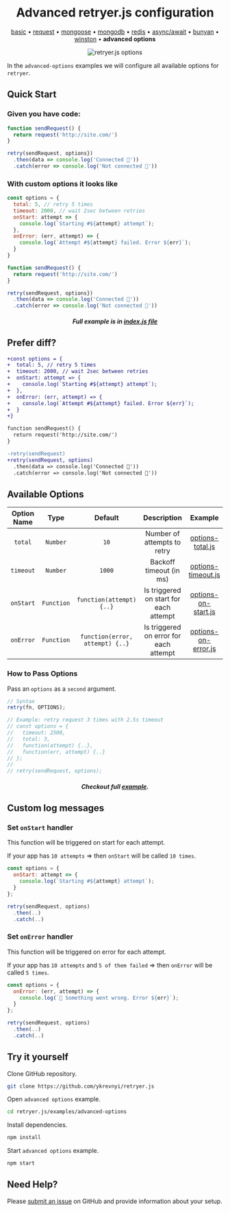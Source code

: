 
<h1 align="center">Advanced retryer.js configuration</h1>

<p align="center">
  <a href="https://github.com/ykrevnyi/retryer.js/tree/master/examples/basic/">basic</a> &bull;
  <a href="https://github.com/ykrevnyi/retryer.js/tree/master/examples/request/">request</a> &bull;
  <a href="https://github.com/ykrevnyi/retryer.js/tree/master/examples/mongoose/">mongoose</a> &bull;
  <a href="https://github.com/ykrevnyi/retryer.js/tree/master/examples/mongodb/">mongodb</a> &bull;
  <a href="https://github.com/ykrevnyi/retryer.js/tree/master/examples/redis/">redis</a> &bull;
  <a href="https://github.com/ykrevnyi/retryer.js/tree/master/examples/async-await/">async/await</a> &bull;
  <a href="https://github.com/ykrevnyi/retryer.js/tree/master/examples/bunyan/">bunyan</a> &bull;
  <a href="https://github.com/ykrevnyi/retryer.js/tree/master/examples/winston/">winston</a> &bull;
  <b>advanced options</b>
</p>

<p align="center">
  <img src="https://github.com/ykrevnyi/retryer.js/tree/master/docs/retryer-options-v1.0.1.gif" alt="retryer.js options"/>
</p>

In the `advanced-options` examples we will configure all available options for `retryer`.

## Quick Start

### Given you have code:

```javascript
function sendRequest() {
  return request('http://site.com/')
}

retry(sendRequest, options})
  .then(data => console.log('Connected 🎉'))
  .catch(error => console.log('Not connected 🤷‍'))
```

### With custom options it looks like
```javascript
const options = {
  total: 5, // retry 5 times
  timeout: 2000, // wait 2sec between retries
  onStart: attempt => {
    console.log(`Starting #${attempt} attempt`);
  },
  onError: (err, attempt) => {
    console.log(`Attempt #${attempt} failed. Error ${err}`);
  }
}

function sendRequest() {
  return request('http://site.com/')
}

retry(sendRequest, options})
  .then(data => console.log('Connected 🎉'))
  .catch(error => console.log('Not connected 🤷‍'))
```
<h5 align="center">Full example is in <a href="https://github.com/ykrevnyi/retryer.js/tree/master/examples/advanced-options/index.js">index.js file</a></h5>

## Prefer diff?
```diff
+const options = {
+  total: 5, // retry 5 times
+  timeout: 2000, // wait 2sec between retries
+  onStart: attempt => {
+    console.log(`Starting #${attempt} attempt`);
+  },
+  onError: (err, attempt) => {
+    console.log(`Attempt #${attempt} failed. Error ${err}`);
+  }
+}

function sendRequest() {
  return request('http://site.com/')
}

-retry(sendRequest)
+retry(sendRequest, options)
  .then(data => console.log('Connected 🎉'))
  .catch(error => console.log('Not connected 🤷‍'))
```


## Available Options
**Option Name**|**Type**|**Default**|**Description**|**Example**
:-------------:|:------:|:---------:|:-------------:|:--------:|
`total`|`Number`|`10`|Number of attempts to retry|<a href="https://github.com/ykrevnyi/retryer.js/tree/master/examples/advanced-options/options-total.js">options-total.js</a>
`timeout`|`Number`|`1000`|Backoff timeout (in ms)|<a href="https://github.com/ykrevnyi/retryer.js/tree/master/examples/advanced-options/options-timeout.js">options-timeout.js</a>
`onStart`|`Function`|`function(attempt) {..}`|Is triggered on start for each attempt|<a href="https://github.com/ykrevnyi/retryer.js/tree/master/examples/advanced-options/options-on-start.js">options-on-start.js</a>
`onError`|`Function`|`function(error, attempt) {..}`|Is triggered on error for each attempt|<a href="https://github.com/ykrevnyi/retryer.js/tree/master/examples/advanced-options/options-on-error.js">options-on-error.js</a>

### How to Pass Options

Pass an `options` as a `second` argument.

```javascript
// Syntax
retry(fn, OPTIONS);

// Example: retry request 3 times with 2.5s timeout
// const options = {
//   timeout: 2500,
//   total: 3,
//   function(attempt) {..},
//   function(err, attempt) {..}
// };
//
// retry(sendRequest, options);
```
<h5 align="center">Checkout full <a href="https://github.com/ykrevnyi/retryer.js/tree/master/examples/advanced-options/index.js">example</a>.</h5>

## Custom log messages

### Set `onStart` handler
This function will be triggered on start for each attempt.

If your app has `10 attempts` => then `onStart` will be called `10 times`.

```javascript
const options = {
  onStart: attempt => {
    console.log(`Starting #${attempt} attempt`);
  }
};

retry(sendRequest, options)
  .then(..)
  .catch(..)
```

### Set `onError` handler
This function will be triggered on error for each attempt.

If your app has `10 attempts` and `5 of them failed` => then `onError` will be called `5 times`.

```javascript
const options = {
  onError: (err, attempt) => {
    console.log(`📛 Something went wrong. Error ${err}`);
  }
};

retry(sendRequest, options)
  .then(..)
  .catch(..)
```

## Try it yourself
Clone GitHub repository.
```bash
git clone https://github.com/ykrevnyi/retryer.js
```

Open `advanced options` example.
```bash
cd retryer.js/examples/advanced-options
```

Install dependencies.
```bash
npm install
```

Start `advanced options` example.
```bash
npm start
```

## Need Help?
Please [submit an issue](https://github.com/ykrevnyi/retryer.js/issues) on GitHub and provide information about your setup.
